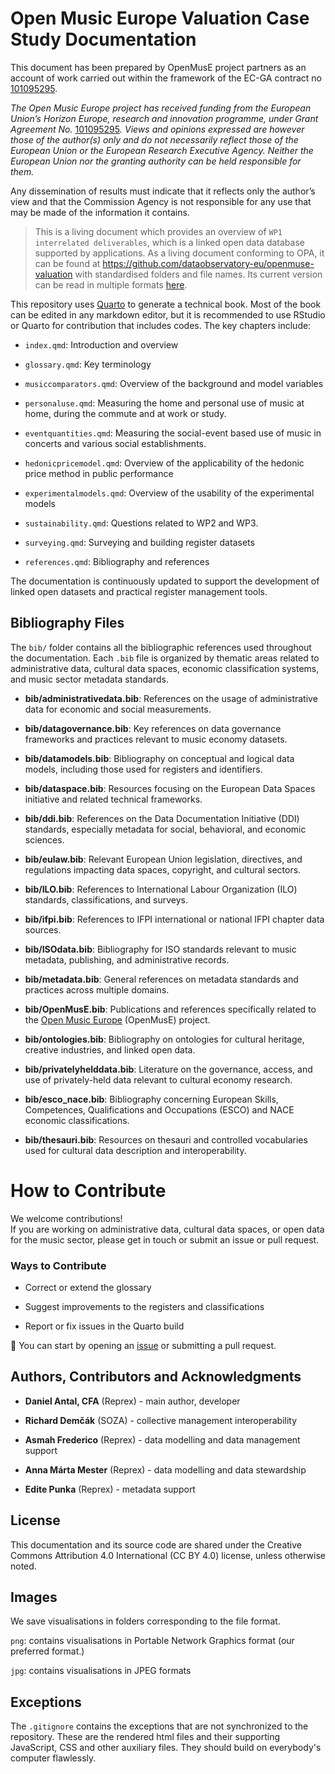 # Open Music Europe Valuation Case Study Documentation

This document has been prepared by OpenMusE project partners as an account of work carried out within the framework of the EC-GA contract no [101095295](https://cordis.europa.eu/project/id/101095295).

*The Open Music Europe project has received funding from the European Union’s Horizon Europe, research and innovation programme, under Grant Agreement No.* [101095295](https://cordis.europa.eu/project/id/101095295)*. Views and opinions expressed are however those of the author(s) only and do not necessarily reflect those of the European Union or the European Research Executive Agency. Neither the European Union nor the granting authority can be held responsible for them.*

Any dissemination of results must indicate that it reflects only the author’s view and that the Commission Agency is not responsible for any use that may be made of the information it contains.

> This is a living document which provides an overview of `WP1 interrelated deliverables`, which is a linked open data database supported by applications. As a living document conforming to OPA, it can be found at <https://github.com/dataobservatory-eu/openmuse-valuation> with standardised folders and file names. Its current version can be read in multiple formats [here](https://music.dataobservatory.eu/documents/open_music_europe/music-economy-register/https://music.dataobservatory.eu/documents/open_music_europe/economy/valuation/index.html).

This repository uses [Quarto](https://quarto.org/) to generate a technical book. Most of the book can be edited in any markdown editor, but it is recommended to use RStudio or Quarto for contribution that includes codes. The key chapters include:

-   `index.qmd`: Introduction and overview

-   `glossary.qmd`: Key terminology

-   `musiccomparators.qmd`: Overview of the background and model variables

-   `personaluse.qmd`: Measuring the home and personal use of music at home, during the commute and at work or study.

-   `eventquantities.qmd`: Measuring the social-event based use of music in concerts and various social establishments.

-   `hedonicpricemodel.qmd`: Overview of the applicability of the hedonic price method in public performance

-   `experimentalmodels.qmd`: Overview of the usability of the experimental models

-   `sustainability.qmd`: Questions related to WP2 and WP3.

-   `surveying.qmd`: Surveying and building register datasets

-   `references.qmd`: Bibliography and references

The documentation is continuously updated to support the development of linked open datasets and practical register management tools.

## Bibliography Files

The `bib/` folder contains all the bibliographic references used throughout the documentation. Each `.bib` file is organized by thematic areas related to administrative data, cultural data spaces, economic classification systems, and music sector metadata standards.

-   **bib/administrativedata.bib**: References on the usage of administrative data for economic and social measurements.

-   **bib/datagovernance.bib**: Key references on data governance frameworks and practices relevant to music economy datasets.

-   **bib/datamodels.bib**: Bibliography on conceptual and logical data models, including those used for registers and identifiers.

-   **bib/dataspace.bib**: Resources focusing on the European Data Spaces initiative and related technical frameworks.

-   **bib/ddi.bib**: References on the Data Documentation Initiative (DDI) standards, especially metadata for social, behavioral, and economic sciences.

-   **bib/eulaw.bib**: Relevant European Union legislation, directives, and regulations impacting data spaces, copyright, and cultural sectors.

-   **bib/ILO.bib**: References to International Labour Organization (ILO) standards, classifications, and surveys.

-   **bib/ifpi.bib**: References to IFPI international or national IFPI chapter data sources.

-   **bib/ISOdata.bib**: Bibliography for ISO standards relevant to music metadata, publishing, and administrative records.

-   **bib/metadata.bib**: General references on metadata standards and practices across multiple domains.

-   **bib/OpenMusE.bib**: Publications and references specifically related to the [Open Music Europe](https://openmuse.eu/) (OpenMusE) project.

-   **bib/ontologies.bib**: Bibliography on ontologies for cultural heritage, creative industries, and linked open data.

-   **bib/privatelyhelddata.bib**: Literature on the governance, access, and use of privately-held data relevant to cultural economy research.

-   **bib/esco_nace.bib**: Bibliography concerning European Skills, Competences, Qualifications and Occupations (ESCO) and NACE economic classifications.

-   **bib/thesauri.bib**: Resources on thesauri and controlled vocabularies used for cultural data description and interoperability.

# How to Contribute

We welcome contributions!\
If you are working on administrative data, cultural data spaces, or open data for the music sector, please get in touch or submit an issue or pull request.

### Ways to Contribute

-   Correct or extend the glossary

-   Suggest improvements to the registers and classifications

-   Report or fix issues in the Quarto build

📩 You can start by opening an [issue](https://github.com/dataobservatory-eu/music-economy-register/issues) or submitting a pull request.

## Authors, Contributors and Acknowledgments

-   **Daniel Antal, CFA** (Reprex) - main author, developer

-   **Richard Demčák** (SOZA) - collective management interoperability

-   **Asmah Frederico** (Reprex) - data modelling and data management support

-   **Anna Márta Mester** (Reprex) - data modelling and data stewardship

-   **Edite Punka** (Reprex) - metadata support

## License

This documentation and its source code are shared under the Creative Commons Attribution 4.0 International (CC BY 4.0) license, unless otherwise noted.

## Images

We save visualisations in folders corresponding to the file format.

`png`: contains visualisations in Portable Network Graphics format (our preferred format.)

`jpg`: contains visualisations in JPEG formats

## Exceptions

The `.gitignore` contains the exceptions that are not synchronized to the repository. These are the rendered html files and their supporting JavaScript, CSS and other auxiliary files. They should build on everybody's computer flawlessly.
